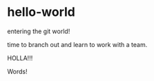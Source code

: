 # hello-world
entering the git world!

time to branch out and learn to work with a team.

HOLLA!!!

Words!
